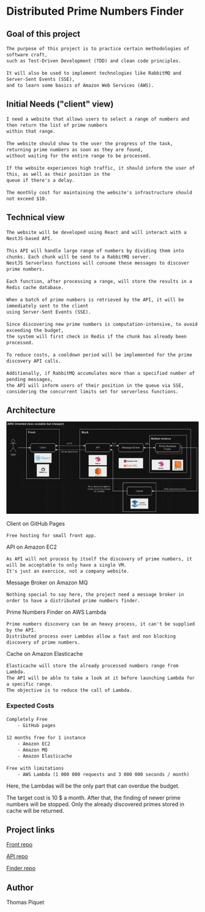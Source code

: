 # Distributed Prime Numbers Finder

## Goal of this project

```
The purpose of this project is to practice certain methodologies of software craft,
such as Test-Driven Development (TDD) and clean code principles.

It will also be used to implement technologies like RabbitMQ and Server-Sent Events (SSE),
and to learn some basics of Amazon Web Services (AWS).
```

## Initial Needs ("client" view)

```
I need a website that allows users to select a range of numbers and then return the list of prime numbers
within that range. 

The website should show to the user the progress of the task, returning prime numbers as soon as they are found,
without waiting for the entire range to be processed. 

If the website experiences high traffic, it should inform the user of this, as well as their position in the
queue if there's a delay.

The monthly cost for maintaining the website's infrastructure should not exceed $10.
```

## Technical view

```
The website will be developed using React and will interact with a NestJS-based API.

This API will handle large range of numbers by dividing them into chunks. Each chunk will be send to a RabbitMQ server.
NestJS Serverless functions will consume these messages to discover prime numbers.

Each function, after processing a range, will store the results in a Redis cache database.

When a batch of prime numbers is retrieved by the API, it will be immediately sent to the client 
using Server-Sent Events (SSE).

Since discovering new prime numbers is computation-intensive, to avoid exceeding the budget,
the system will first check in Redis if the chunk has already been processed.

To reduce costs, a cooldown period will be implemented for the prime discovery API calls.

Additionally, if RabbitMQ accumulates more than a specified number of pending messages,
the API will inform users of their position in the queue via SSE,
considering the concurrent limits set for serverless functions.
```

## Architecture 

![Architecture: AWS Oriented](assets/prime_numbers_arch.png?raw=true)

Client on GitHub Pages
```
Free hosting for small front app.
```

API on Amazon EC2
```
As API will not process by itself the discovery of prime numbers, it will be acceptable to only have a single VM.
It's just an exercice, not a company website.
```

Message Broker on Amazon MQ
```
Nothing special to say here, the project need a message broker in order to have a distributed prime numbers finder.
```

Prime Numbers Finder on AWS Lambda
```
Prime numbers discovery can be an heavy process, it can't be supplied by the API.
Distributed process over Lambdas allow a fast and non blocking discovery of prime numbers. 
```

Cache on Amazon Elasticache
```
Elasticache will store the already processed numbers range from Lambda.
The API will be able to take a look at it before launching Lambda for a specific range.
The objective is to reduce the call of Lambda.
```

### Expected Costs

```
Completely Free
    - GitHub pages
   
12 months free for 1 instance
    - Amazon EC2
    - Amazon MQ
    - Amazon Elasticache
    
Free with limitations
    - AWS Lambda (1 000 000 requests and 3 000 000 seconds / month)
```

Here, the Lambdas will be the only part that can overdue the budget.

The target cost is 10 $ a month. After that, the finding of newer prime numbers will be stopped. 
Only the already discovered primes stored in cache will be returned.

## Project links

[Front repo](https://github.com/thomaspiquet/prime-numbers-front)

[API repo](https://github.com/thomaspiquet/prime-numbers-api)

[Finder repo](https://github.com/thomaspiquet/prime-numbers-finder)

## Author

Thomas Piquet